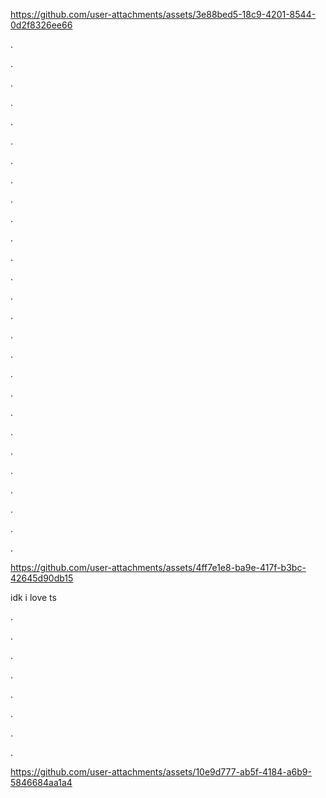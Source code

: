 


https://github.com/user-attachments/assets/3e88bed5-18c9-4201-8544-0d2f8326ee66

.

.

.



.




.





.





.






.



.


.





.


.



.



.



.



.




.



.




.



.


.



.





.


.



.



.



.





https://github.com/user-attachments/assets/4ff7e1e8-ba9e-417f-b3bc-42645d90db15

idk i love ts


.




.




.




.




.



.



.



.


https://github.com/user-attachments/assets/10e9d777-ab5f-4184-a6b9-5846684aa1a4








